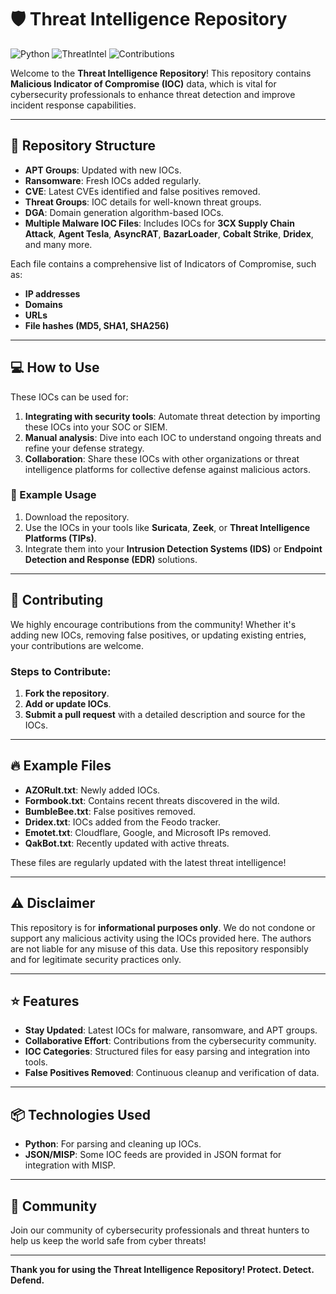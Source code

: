 # 🛡️ Threat Intelligence Repository

![Python](https://img.shields.io/badge/python-100%25-yellow.svg) ![ThreatIntel](https://img.shields.io/badge/Threat%20Intel-Malicious%20IOC%20Repository-red.svg) ![Contributions](https://img.shields.io/badge/contributions-welcome-brightgreen.svg)

Welcome to the **Threat Intelligence Repository**! This repository contains **Malicious Indicator of Compromise (IOC)** data, which is vital for cybersecurity professionals to enhance threat detection and improve incident response capabilities.

---

## 📁 Repository Structure

- **APT Groups**: Updated with new IOCs.
- **Ransomware**: Fresh IOCs added regularly.
- **CVE**: Latest CVEs identified and false positives removed.
- **Threat Groups**: IOC details for well-known threat groups.
- **DGA**: Domain generation algorithm-based IOCs.
- **Multiple Malware IOC Files**: Includes IOCs for **3CX Supply Chain Attack**, **Agent Tesla**, **AsyncRAT**, **BazarLoader**, **Cobalt Strike**, **Dridex**, and many more.

Each file contains a comprehensive list of Indicators of Compromise, such as:
- **IP addresses**
- **Domains**
- **URLs**
- **File hashes (MD5, SHA1, SHA256)**

---

## 💻 How to Use

These IOCs can be used for:
1. **Integrating with security tools**: Automate threat detection by importing these IOCs into your SOC or SIEM.
2. **Manual analysis**: Dive into each IOC to understand ongoing threats and refine your defense strategy.
3. **Collaboration**: Share these IOCs with other organizations or threat intelligence platforms for collective defense against malicious actors.

### 📜 Example Usage
1. Download the repository.
2. Use the IOCs in your tools like **Suricata**, **Zeek**, or **Threat Intelligence Platforms (TIPs)**.
3. Integrate them into your **Intrusion Detection Systems (IDS)** or **Endpoint Detection and Response (EDR)** solutions.

---

## 🙌 Contributing

We highly encourage contributions from the community! Whether it's adding new IOCs, removing false positives, or updating existing entries, your contributions are welcome.

### Steps to Contribute:
1. **Fork the repository**.
2. **Add or update IOCs**.
3. **Submit a pull request** with a detailed description and source for the IOCs.

---

## 🔥 Example Files
- **AZORult.txt**: Newly added IOCs.
- **Formbook.txt**: Contains recent threats discovered in the wild.
- **BumbleBee.txt**: False positives removed.
- **Dridex.txt**: IOCs added from the Feodo tracker.
- **Emotet.txt**: Cloudflare, Google, and Microsoft IPs removed.
- **QakBot.txt**: Recently updated with active threats.

These files are regularly updated with the latest threat intelligence!

---

## ⚠️ Disclaimer

This repository is for **informational purposes only**. We do not condone or support any malicious activity using the IOCs provided here. The authors are not liable for any misuse of this data. Use this repository responsibly and for legitimate security practices only.

---

## ⭐️ Features

- **Stay Updated**: Latest IOCs for malware, ransomware, and APT groups.
- **Collaborative Effort**: Contributions from the cybersecurity community.
- **IOC Categories**: Structured files for easy parsing and integration into tools.
- **False Positives Removed**: Continuous cleanup and verification of data.

---

## 📦 Technologies Used

- **Python**: For parsing and cleaning up IOCs.
- **JSON/MISP**: Some IOC feeds are provided in JSON format for integration with MISP.

---

## 🤝 Community

Join our community of cybersecurity professionals and threat hunters to help us keep the world safe from cyber threats!

---

**Thank you for using the Threat Intelligence Repository! Protect. Detect. Defend.**
